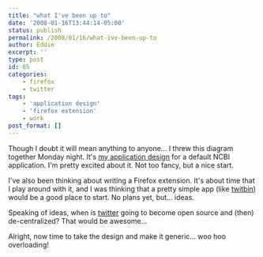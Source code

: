 ```yaml
---
title: "what I've been up to"
date: '2008-01-16T13:44:14-05:00'
status: publish
permalink: /2008/01/16/what-ive-been-up-to
author: Eddie
excerpt: ''
type: post
id: 65
categories:
    - firefox
    - twitter
tags:
    - 'application design'
    - 'firefox extension'
    - work
post_format: []
---
```

Though I doubt it will mean anything to anyone... I threw this diagram together Monday night. It's [](/myncbiwireframesv1.pdf "NCBI Application design")[my application design](/ncbibaseapp_designv1.pdf "my application design") for a default NCBI application. I'm pretty excited about it. Not too fancy, but a nice start.

I've also been thinking about writing a Firefox extension. It's about time that I play around with it, and I was thinking that a pretty simple app (like [twitbin](http://www.twitbin.com/)) would be a good place to start. No plans yet, but... ideas.

Speaking of ideas, when is [twitter](http://twitter.com) going to become open source and (then) de-centralized? That would be awesome...

Alright, now time to take the design and make it generic... woo hoo overloading!